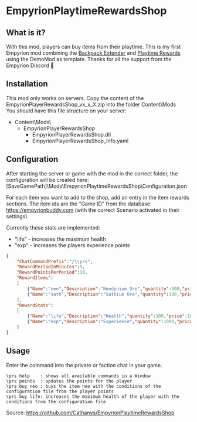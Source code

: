 # EmpyrionPlaytimeRewardsShop

## What is it?
With this mod, players can buy items from their playtime.
This is my first Empyrion mod combining the [Backpack Extender](https://github.com/GitHub-TC/EmpyrionBackpackExtender) and [Playtime Rewards](https://github.com/GitHub-TC/EmpyrionPlaytimeRewards) using the DemoMod as template.
Thanks for all the support from the Empyrion Discord 💜

## Installation

This mod only works on servers. Copy the content of the EmpyrionPlayerRewardsShop_vx_x_X.zip into the folder Content\Mods\
You should have this file structure on your server:
- Content\Mods\
	- EmpyrionPlayerRewardsShop
 		- EmpyrionPlayerRewardsShop.dll
   		- EmpyrionPlayerRewardsShop_Info.yaml

## Configuration
After starting the server or game with the mod in the correct folder, the configuration will be created here:
\[SaveGamePath\]\\Mods\\EmpyrionPlaytimeRewardsShop\\Configuration.json

For each item you want to add to the shop, add an entry in the item rewards sections.
The item ids are the "Game ID" from the database: https://empyrionbuddy.com (with the correct Scenario activated in their settings)

Currently these stats are implemented:
- "life" - increases the maximum health
- "exp" - increases the players experience points

```json
{
	"ChatCommandPrefix":"/\\prs",
	"RewardPeriodInMinutes":5,
	"RewardPointsPerPeriod":10,
	"RewardItems":
	[
		{"Name":"neo","Description":"Neodynium Ore","quantity":100,"price":100,"itemId":4300},
		{"Name":"sath","Description":"Sathium Ore","quantity":100,"price":100,"itemId":4332}
	],
	"RewardStats":
	[
		{"Name":"life","Description":"Health","quantity":100,"price":100,"maxStat":2000},
		{"Name":"exp","Description":"Experience","quantity":1000,"price":100,"maxStat":500000}
	]
}
```



## Usage
Enter the command into the private or faction chat in your game.

```
\prs help    : shows all available commands in a Window
\prs points  : updates the points for the player
\prs buy neo : buys the item neo with the conditions of the configuration file from the player points
\prs buy life: increases the maximum health of the player with the conditions from the configuration file
```
Source: https://github.com/Cathanys/EmpyrionPlaytimeRewardsShop
